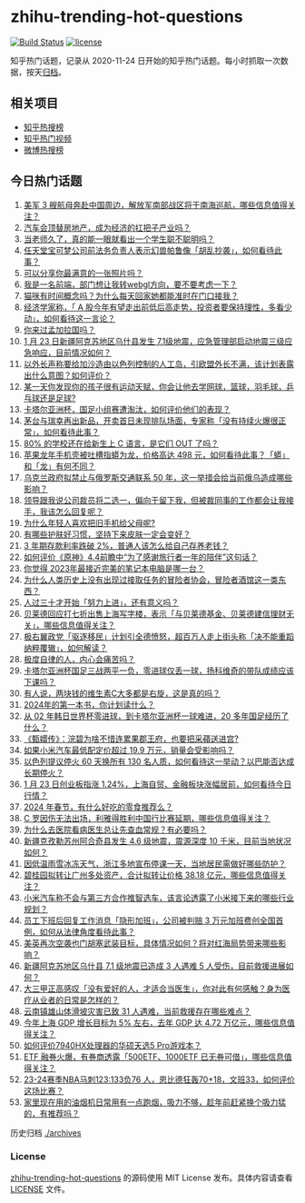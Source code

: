 # zhihu-trending-hot-questions

[![Build Status](https://github.com/justjavac/zhihu-trending-hot-questions/workflows/ci/badge.svg?branch=master)](https://github.com/justjavac/zhihu-trending-hot-questions/actions)
[![license](https://img.shields.io/github/license/justjavac/zhihu-trending-hot-questions)](https://github.com/justjavac/zhihu-trending-hot-questions/blob/master/LICENSE)

知乎热门话题，记录从 2020-11-24
日开始的知乎热门话题。每小时抓取一次数据，按天[归档](./archives)。

## 相关项目

- [知乎热搜榜](https://github.com/justjavac/zhihu-trending-top-search)
- [知乎热门视频](https://github.com/justjavac/zhihu-trending-hot-video)
- [微博热搜榜](https://github.com/justjavac/weibo-trending-hot-search)

## 今日热门话题

<!-- BEGIN -->
<!-- 最后更新时间 Wed Jan 24 2024 01:17:36 GMT+0800 (China Standard Time) -->

1. [美军 3 艘航母奔赴中国周边，解放军南部战区将于南海巡航，哪些信息值得关注？](https://www.zhihu.com/question/640792598)
1. [汽车会顶替房地产，成为经济的扛把子产业吗？](https://www.zhihu.com/question/639211301)
1. [当老师久了，真的能一眼就看出一个学生聪不聪明吗？](https://www.zhihu.com/question/639222741)
1. [任天堂宝可梦公司前法务负责人表示幻兽帕鲁像「胡乱抄袭」，如何看待此事？](https://www.zhihu.com/question/640813583)
1. [可以分享你最满意的一张照片吗？](https://www.zhihu.com/question/623948087)
1. [我是一名前端，部门想让我转webgl方向，要不要考虑一下？](https://www.zhihu.com/question/640467378)
1. [猫咪有时间概念吗？为什么每天回家她都能准时在门口接我？](https://www.zhihu.com/question/639819263)
1. [经济学家称，「 A 股今年有望走出前低后高走势，投资者要保持理性，多看少动」，如何看待这一言论？](https://www.zhihu.com/question/640804144)
1. [你来过孟加拉国吗？](https://www.zhihu.com/question/407057860)
1. [1 月 23 日新疆阿克苏地区乌什县发生 7.1级地震，应急管理部启动地震三级应急响应，目前情况如何？](https://www.zhihu.com/question/640763089)
1. [以外长声称要给加沙造由以色列控制的人工岛，引欧盟外长不满，该计划表露出什么意图？如何评价？](https://www.zhihu.com/question/640808196)
1. [某一天你发现你的孩子很有运动天赋，你会让他去学网球，篮球，羽毛球，乒乓球还是足球?](https://www.zhihu.com/question/580508500)
1. [卡塔尔亚洲杯，国足小组赛遭淘汰，如何评价他们的表现？](https://www.zhihu.com/question/640851428)
1. [茅台与瑞幸再出新品，开卖首日未现排队场面，专家称「没有持续火爆很正常」，如何看待此事？](https://www.zhihu.com/question/640782312)
1. [80% 的学校还在给新生上 C 语言，是它们 OUT 了吗？](https://www.zhihu.com/question/640594091)
1. [苹果龙年手机壳被吐槽指蟒为龙，价格高达 498 元，如何看待此事？「蟒」和「龙」有何不同？](https://www.zhihu.com/question/640784904)
1. [乌克兰政府拟禁止与俄罗斯交通联系 50 年，这一举措会给当前俄乌造成哪些影响？](https://www.zhihu.com/question/640798056)
1. [领导跟我说公司裁员将二选一，偏向于留下我，但被裁同事的工作都会让我接手，我该怎么回复呢？](https://www.zhihu.com/question/640546143)
1. [为什么年轻人喜欢把旧手机给父母呢?](https://www.zhihu.com/question/640014851)
1. [有哪些护肤好习惯，坚持下来皮肤一定会变好？](https://www.zhihu.com/question/639595101)
1. [3 年期存款利率跌破 2%，普通人该怎么给自己存养老钱？](https://www.zhihu.com/question/640675497)
1. [如何评价《原神》4.4前瞻中“为了感谢旅行者一年的陪伴”这句话？](https://www.zhihu.com/question/640502634)
1. [你觉得 2023年最接近完美的笔记本电脑是哪一台？](https://www.zhihu.com/question/639903696)
1. [为什么人类历史上没有出现过接取任务的冒险者协会，冒险者酒馆这一类东西？](https://www.zhihu.com/question/634309634)
1. [人过三十才开始「努力上进」，还有意义吗？](https://www.zhihu.com/question/640085707)
1. [贝莱德回应打七折出售上海写字楼，表示「与贝莱德基金、贝莱德建信理财无关」，哪些信息值得关注？](https://www.zhihu.com/question/640782306)
1. [极右翼政党「驱逐移民」计划引全德愤怒，超百万人走上街头称「决不能重蹈纳粹覆辙」，如何解读？](https://www.zhihu.com/question/640657748)
1. [极度自律的人，内心会痛苦吗？](https://www.zhihu.com/question/640085675)
1. [卡塔尔亚洲杯国足三战两平一负，零进球仅丢一球，扬科维奇的带队成绩应该下课吗？](https://www.zhihu.com/question/640761698)
1. [有人说，两块钱的维生素C大多都是右旋，这是真的吗？](https://www.zhihu.com/question/632333865)
1. [2024年的第一本书，你计划读什么？](https://www.zhihu.com/question/637328514)
1. [从 02 年韩日世界杯零进球，到卡塔尔亚洲杯一球难进，20 多年国足经历了什么？](https://www.zhihu.com/question/640761951)
1. [《甄嬛传》：浣碧为啥不惜连累果郡王府，也要把采蘋送进宫?](https://www.zhihu.com/question/631838182)
1. [如果小米汽车最低配定价超过 19.9 万元，销量会受影响吗？](https://www.zhihu.com/question/640547388)
1. [以色列提议停火 60 天换所有 130 名人质，如何看待这一举动？以巴能否达成长期停火？](https://www.zhihu.com/question/640802755)
1. [1 月 23 日创业板指涨 1.24%，上海自贸、金融板块涨幅居前，如何看待今日行情？](https://www.zhihu.com/question/640787610)
1. [2024 年春节，有什么好吃的零食推荐么？](https://www.zhihu.com/question/638297513)
1. [C 罗因伤无法出场，利雅得胜利中国行比赛延期，哪些信息值得关注？](https://www.zhihu.com/question/640824157)
1. [为什么去医院看病医生总让先查血常规？有必要吗？](https://www.zhihu.com/question/639560004)
1. [新疆克孜勒苏州阿合奇县发生 4.6 级地震，震源深度 10 千米，目前当地状况如何？](https://www.zhihu.com/question/640834353)
1. [因低温雨雪冰冻天气，浙江多地宣布停课一天，当地居民需做好哪些防护？](https://www.zhihu.com/question/640820829)
1. [碧桂园拟转让广州多处资产，合计拟转让价格 38.18 亿元，哪些信息值得关注？](https://www.zhihu.com/question/640782399)
1. [小米汽车称不会与第三方合作推智选车，该言论透露了小米接下来的哪些行业规划？](https://www.zhihu.com/question/638858122)
1. [员工下班后回复工作消息「隐形加班」，公司被判赔 3 万元加班费创全国首例，如何从法律角度看待此事？](https://www.zhihu.com/question/640804999)
1. [美英再次空袭也门胡塞武装目标，具体情况如何？将对红海局势带来哪些影响？](https://www.zhihu.com/question/640784074)
1. [新疆阿克苏地区乌什县 7.1 级地震已造成 3 人遇难 5 人受伤，目前救援进展如何？](https://www.zhihu.com/question/640843125)
1. [大三甲正高感叹「没有爱好的人，才适合当医生」，你对此有何感触？身为医疗从业者的日常是怎样的？](https://www.zhihu.com/question/640710513)
1. [云南镇雄山体滑坡灾害已致 31 人遇难，当前救援存在哪些难点？](https://www.zhihu.com/question/640781088)
1. [今年上海 GDP 增长目标为 5% 左右，去年 GDP 达 4.72 万亿元，哪些信息值得关注？](https://www.zhihu.com/question/640812833)
1. [如何评价7940HX处理器的华硕天选5 Pro游戏本？](https://www.zhihu.com/question/640839954)
1. [ETF 融券火爆，有券商透露「500ETF、1000ETF 已无券可借」，哪些信息值得关注？](https://www.zhihu.com/question/640840756)
1. [23-24赛季NBA马刺123:133负76 人，恩比德狂轰70+18，文班33，如何评价这场比赛？](https://www.zhihu.com/question/640781178)
1. [家里现在用的油烟机日常用有一点跑烟，吸力不够，趁年前赶紧换个吸力猛的，有推荐吗？](https://www.zhihu.com/question/640653681)

<!-- END -->

历史归档 [./archives](./archives)

### License

[zhihu-trending-hot-questions](https://github.com/justjavac/zhihu-trending-hot-questions)
的源码使用 MIT License 发布。具体内容请查看 [LICENSE](./LICENSE) 文件。
